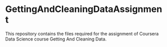# GettingAndCleaningDataAssignment

This repository contains the files required for the assignment of Coursera Data Science course Getting And Cleaning Data.
